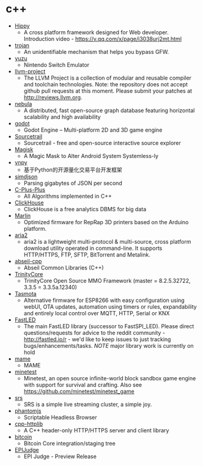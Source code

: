 # c++
- [Hippy](https://github.com/Tencent/Hippy)
  - A cross platform framework designed for Web developer. Introduction video - https://v.qq.com/x/page/i3038urj2mt.html
- [trojan](https://github.com/trojan-gfw/trojan)
  - An unidentifiable mechanism that helps you bypass GFW.
- [yuzu](https://github.com/yuzu-emu/yuzu)
  - Nintendo Switch Emulator
- [llvm-project](https://github.com/llvm/llvm-project)
  - The LLVM Project is a collection of modular and reusable compiler and toolchain technologies. Note: the repository does not accept github pull requests at this moment. Please submit your patches at http://reviews.llvm.org.
- [nebula](https://github.com/vesoft-inc/nebula)
  - A distributed, fast open-source graph database featuring horizontal scalability and high availability
- [godot](https://github.com/godotengine/godot)
  - Godot Engine – Multi-platform 2D and 3D game engine
- [Sourcetrail](https://github.com/CoatiSoftware/Sourcetrail)
  - Sourcetrail - free and open-source interactive source explorer
- [Magisk](https://github.com/topjohnwu/Magisk)
  - A Magic Mask to Alter Android System Systemless-ly
- [vnpy](https://github.com/vnpy/vnpy)
  - 基于Python的开源量化交易平台开发框架
- [simdjson](https://github.com/lemire/simdjson)
  - Parsing gigabytes of JSON per second
- [C-Plus-Plus](https://github.com/TheAlgorithms/C-Plus-Plus)
  - All Algorithms implemented in C++
- [ClickHouse](https://github.com/ClickHouse/ClickHouse)
  - ClickHouse is a free analytics DBMS for big data
- [Marlin](https://github.com/MarlinFirmware/Marlin)
  - Optimized firmware for RepRap 3D printers based on the Arduino platform.
- [aria2](https://github.com/aria2/aria2)
  - aria2 is a lightweight multi-protocol & multi-source, cross platform download utility operated in command-line. It supports HTTP/HTTPS, FTP, SFTP, BitTorrent and Metalink.
- [abseil-cpp](https://github.com/abseil/abseil-cpp)
  - Abseil Common Libraries (C++)
- [TrinityCore](https://github.com/TrinityCore/TrinityCore)
  - TrinityCore Open Source MMO Framework (master = 8.2.5.32722, 3.3.5 = 3.3.5a.12340)
- [Tasmota](https://github.com/arendst/Tasmota)
  - Alternative firmware for ESP8266 with easy configuration using webUI, OTA updates, automation using timers or rules, expandability and entirely local control over MQTT, HTTP, Serial or KNX
- [FastLED](https://github.com/FastLED/FastLED)
  - The main FastLED library (successor to FastSPI_LED). Please direct questions/requests for advice to the reddit community - http://fastled.io/r - we'd like to keep issues to just tracking bugs/enhancements/tasks. *NOTE* major library work is currently on hold
- [mame](https://github.com/mamedev/mame)
  - MAME
- [minetest](https://github.com/minetest/minetest)
  - Minetest, an open source infinite-world block sandbox game engine with support for survival and crafting. Also see https://github.com/minetest/minetest_game
- [srs](https://github.com/ossrs/srs)
  - SRS is a simple live streaming cluster, a simple joy.
- [phantomjs](https://github.com/ariya/phantomjs)
  - Scriptable Headless Browser
- [cpp-httplib](https://github.com/yhirose/cpp-httplib)
  - A C++ header-only HTTP/HTTPS server and client library
- [bitcoin](https://github.com/bitcoin/bitcoin)
  - Bitcoin Core integration/staging tree
- [EPIJudge](https://github.com/adnanaziz/EPIJudge)
  - EPI Judge - Preview Release
